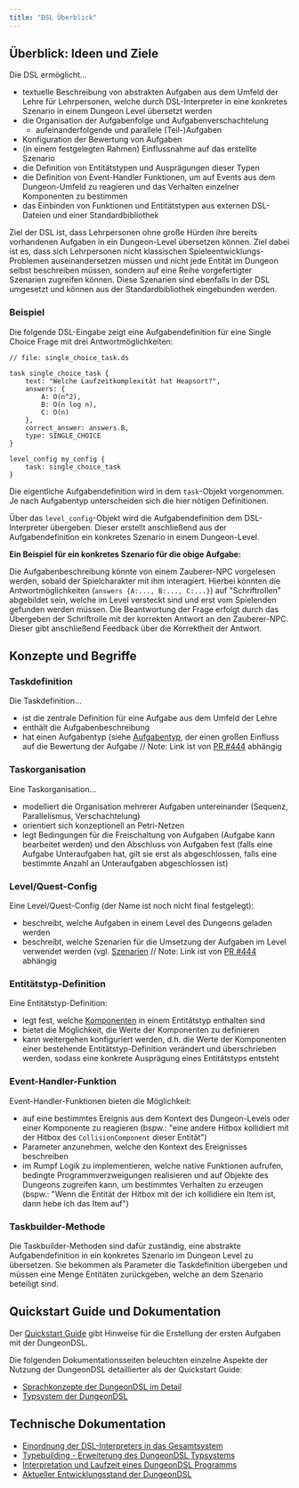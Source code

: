 ```yaml
---
title: "DSL Überblick"
---
```


## Überblick: Ideen und Ziele

Die DSL ermöglicht...
- textuelle Beschreibung von abstrakten Aufgaben aus dem Umfeld der Lehre für Lehrpersonen, welche durch DSL-Interpreter in eine konkretes Szenario in einem Dungeon Level übersetzt werden
- die Organisation der Aufgabenfolge und Aufgabenverschachtelung
    - aufeinanderfolgende und parallele (Teil-)Aufgaben
- Konfiguration der Bewertung von Aufgaben
- (in einem festgelegten Rahmen) Einflussnahme auf das erstellte Szenario
- die Definition von Entitätstypen und Ausprägungen dieser Typen
- die Definition von Event-Handler Funktionen, um auf Events aus dem Dungeon-Umfeld
    zu reagieren und das Verhalten einzelner Komponenten zu bestimmen
- das Einbinden von Funktionen und Entitätstypen aus externen DSL-Dateien und einer Standardbibliothek

Ziel der DSL ist, dass Lehrpersonen ohne große Hürden ihre bereits vorhandenen
Aufgaben in ein Dungeon-Level übersetzen können. Ziel dabei ist es, dass sich
Lehrpersonen nicht klassischen Spieleentwicklungs-Problemen auseinandersetzen müssen und
nicht jede Entität im Dungeon selbst beschreiben müssen, sondern auf eine Reihe
vorgefertigter Szenarien zugreifen können. Diese Szenarien sind ebenfalls in der DSL
umgesetzt und können aus der Standardbibliothek eingebunden werden.

### Beispiel

Die folgende DSL-Eingabe zeigt eine Aufgabendefinition für eine Single Choice Frage mit
drei Antwortmöglichkeiten:

```
// file: single_choice_task.ds

task single_choice_task {
    text: "Welche Laufzeitkomplexität hat Heapsort?",
    answers: {
        A: O(n^2),
        B: O(n log n),
        C: O(n)
    },
    correct_answer: answers.B,
    type: SINGLE_CHOICE
}

level_config my_config {
    task: single_choice_task
}
```

Die eigentliche Aufgabendefinition wird in dem `task`-Objekt vorgenommen. Je nach
Aufgabentyp unterscheiden sich die hier nötigen Definitionen.

Über das `level_config`-Objekt wird die Aufgabendefinition dem DSL-Interpreter übergeben.
Dieser erstellt anschließend aus der Aufgabendefinition ein konkretes Szenario in
einem Dungeon-Level.

**Ein Beispiel für ein konkretes Szenario für die obige Aufgabe:**

Die Aufgabenbeschreibung könnte von einem Zauberer-NPC vorgelesen werden, sobald der Spielcharakter mit
ihm interagiert.
Hierbei könnten die Antwortmöglichkeiten (`answers {A:..., B:..., C:...}`)
auf "Schriftrollen" abgebildet sein, welche im Level versteckt sind und erst vom
Spielenden gefunden werden müssen. Die Beantwortung der Frage erfolgt durch das Übergeben
der Schriftrolle mit der korrekten Antwort an den Zauberer-NPC. Dieser gibt anschließend
Feedback über die Korrektheit der Antwort.

## Konzepte und Begriffe

### Taskdefinition

Die Taskdefinition...
- ist die zentrale Definition für eine Aufgabe aus dem Umfeld der Lehre
- enthält die Aufgabenbeschreibung
- hat einen Aufgabentyp (siehe [Aufgabentyp](doc/tasks/README.md#Aufgabentypen), der einen großen Einfluss auf die Bewertung der Aufgabe // Note: Link ist von [PR #444](https://github.com/Programmiermethoden/Dungeon/pull/444) abhängig

### Taskorganisation

Eine Taskorganisation...
- modelliert die Organisation mehrerer Aufgaben untereinander (Sequenz, Parallelismus, Verschachtelung)
- orientiert sich konzeptionell an Petri-Netzen
- legt Bedingungen für die Freischaltung von Aufgaben (Aufgabe kann bearbeitet werden) und den
    Abschluss von Aufgaben fest (falls eine Aufgabe Unteraufgaben hat, gilt sie erst
    als abgeschlossen, falls eine bestimmte Anzahl an Unteraufgaben abgeschlossen ist)

### Level/Quest-Config

Eine Level/Quest-Config (der Name ist noch nicht final festgelegt):
- beschreibt, welche Aufgaben in einem Level des Dungeons geladen werden
- beschreibt, welche Szenarien für die Umsetzung der Aufgaben im Level verwendet
    werden (vgl. [Szenarien](doc/tasks/README.md#Szenarien) // Note: Link ist von [PR #444](https://github.com/Programmiermethoden/Dungeon/pull/444) abhängig


### Entitätstyp-Definition

Eine Entitätstyp-Definition:
- legt fest, welche [Komponenten](../doc/ecs/components/readme.md) in einem Entitätstyp enthalten sind
- bietet die Möglichkeit, die Werte der Komponenten zu definieren
- kann weitergehen konfiguriert werden, d.h. die Werte der Komponenten einer bestehende Entitätstyp-Definition verändert und überschrieben werden, sodass eine konkrete Ausprägung eines Entitätstyps entsteht

### Event-Handler-Funktion

Event-Handler-Funktionen bieten die Möglichkeit:
- auf eine bestimmtes Ereignis aus dem Kontext des Dungeon-Levels oder einer Komponente zu reagieren (bspw.: "eine andere Hitbox kollidiert mit der Hitbox des `CollisionComponent` dieser Entität")
- Parameter anzunehmen, welche den Kontext des Ereignisses beschreiben
- im Rumpf Logik zu implementieren, welche native Funktionen aufrufen, bedingte Programmverzweigungen realisieren und auf Objekte des Dungeons zugreifen kann, um bestimmtes Verhalten zu erzeugen (bspw.: "Wenn die Entität der Hitbox mit der ich kollidiere ein Item ist, dann hebe ich das Item auf")

### Taskbuilder-Methode

Die Taskbuilder-Methoden sind dafür zuständig, eine abstrakte Aufgabendefinition in ein konkretes Szenario im Dungeon Level zu übersetzen. Sie bekommen als Parameter die Taskdefinition übergeben und müssen eine Menge Entitäten zurückgeben, welche an dem Szenario beteiligt sind.

## Quickstart Guide und Dokumentation

Der [Quickstart Guide](quickstart.md) gibt Hinweise für die Erstellung der ersten Aufgaben mit der DungeonDSL.

Die folgenden Dokumentationsseiten beleuchten einzelne Aspekte der Nutzung der DungeonDSL detaillierter als der Quickstart Guide:
- [Sprachkonzepte der DungeonDSL im Detail](sprachkonzepte.md)
- [Typsystem der DungeonDSL](typsystem.md)

## Technische Dokumentation

- [Einordnung der DSL-Interpreters in das Gesamtsystem](schnittstellen.md)
- [Typebuilding - Erweiterung des DungeonDSL Typsystems](https://github.com/Programmiermethoden/Dungeon/wiki/Typebuilding)
- [Interpretation und Laufzeit eines DungeonDSL Programms](interpretation-laufzeit.md)
- [Aktueller Entwicklungsstand der DungeonDSL](status.md)
